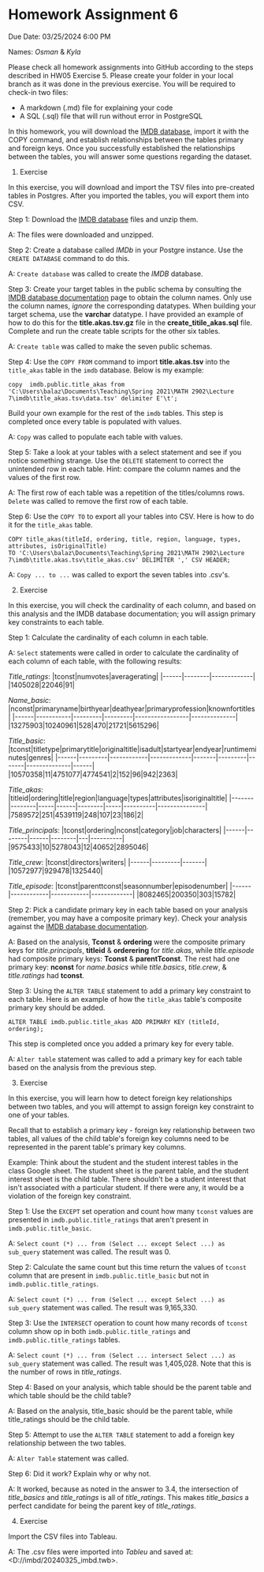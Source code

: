 # Homework Assignment 6

Due Date: 03/25/2024 6:00 PM

Names: *Osman* & *Kyla*

Please check all homework assignments into GitHub according to the steps described in HW05 Exercise 5. Please create your folder in your local branch as it was done in the previous exercise.  You will be required to check-in two files:
 - A markdown (.md) file for explaining your code 
 - A SQL (.sql) file that will run without error in PostgreSQL

In this homework, you will download the [IMDB database](https://datasets.imdbws.com/), import it with the COPY command, and establish relationships between the tables primary and foreign keys. Once you successfully established the relationships between the tables, you will answer some questions regarding the dataset.

 1. Exercise

In this exercise, you will download and import the TSV files into pre-created tables in Postgres. After you imported the tables, you will export them into CSV.

Step 1: Download the [IMDB database](https://datasets.imdbws.com/) files and unzip them.

A: The files were downloaded and unzipped.

Step 2: Create a database called *IMDb* in your Postgre instance.
Use the `CREATE DATABASE` command to do this.

A: `Create database` was called to create the *IMDB* database.

Step 3: Create your target tables in the public schema by consulting the [IMDB database documentation](https://www.imdb.com/interfaces/) page to obtain the column names. Only use the column names, *ignore* the corresponding datatypes. When building your target schema, use the **varchar** datatype. I have provided an example of how to do this for the **title.akas.tsv.gz** file in the **create_titile_akas.sql** file.  Complete and run the create table scripts for the other six tables.  

A: `Create table` was called to make the seven public schemas.

Step 4: Use the `COPY FROM` command to import **title.akas.tsv** into the `title_akas` table in the `imdb` database. Below is my example:

    copy  imdb.public.title_akas from 'C:\Users\balaz\Documents\Teaching\Spring 2021\MATH 2902\Lecture 7\imdb\title_akas.tsv\data.tsv' delimiter E'\t';
Build your own example for the rest of the `imdb` tables.
This step is completed once every table is populated with values.

A: `Copy` was called to populate each table with values.

Step 5: Take a look at your tables with a select statement and see if you notice something strange. Use the `DELETE` statement to correct the unintended row in each table. 
Hint: compare the column names and the values of the first row. 

A: The first row of each table was a repetition of the titles/columns rows. `Delete` was called to remove the first row of each table. 

Step 6: Use the `COPY TO` to export all your tables into CSV. Here is how to do it for the `title_akas` table.

    COPY title_akas(titleId, ordering, title, region, language, types, attributes, isOriginalTitle) 
    TO 'C:\Users\balaz\Documents\Teaching\Spring 2021\MATH 2902\Lecture 7\imdb\title.akas.tsv\title_akas.csv' DELIMITER ',' CSV HEADER;

A: `Copy ... to ...` was called to export the seven tables into .csv's. 

2. Exercise

In this exercise, you will check the cardinality of each column, and based on this analysis and the IMDB database documentation; you will assign primary key constraints to each table. 

Step 1: Calculate the cardinality of each column in each table. 

A: `Select` statements were called in order to calculate the cardinality of each column of each table, with the following results:

*Title_ratings*:
|tconst|numvotes|averagerating|
|------|--------|-------------|
|1405028|22046|91|

*Name_basic*:
|nconst|primaryname|birthyear|deathyear|primaryprofession|knownfortitles|
|------|-----------|---------|---------|-----------------|--------------|
|13275903|10240961|528|470|21721|5615296|

*Title_basic*:
|tconst|titletype|primarytitle|originaltitle|isadult|startyear|endyear|runtimeminutes|genres|
|------|---------|------------|-------------|-------|---------|-------|--------------|------|
|10570358|11|4751077|4774541|2|152|96|942|2363|

*Title_akas*:
|titleid|ordering|title|region|language|types|attributes|isoriginaltitle|
|-------|--------|-----|------|--------|-----|----------|---------------|
|7589572|251|4539119|248|107|23|186|2|

*Title_principals*:
|tconst|ordering|nconst|category|job|characters|
|------|--------|------|--------|---|----------|
|9575433|10|5278043|12|40652|2895046|

*Title_crew*:
|tconst|directors|writers|
|------|---------|-------|
|10572977|929478|1325440|

*Title_episode*:
|tconst|parenttconst|seasonnumber|episodenumber|
|------|------------|------------|-------------|
|8082465|200350|303|15782|

Step 2: Pick a candidate primary key in each table based on your analysis (remember, you may have a composite primary key). Check your analysis against the [IMDB database documentation](https://www.imdb.com/interfaces/).

A: Based on the analysis, **Tconst** & **ordering** were the composite primary keys for *title.principals*, **titleid** & **orderering** for *title.akas*, while *title.episode* had composite primary keys: **Tconst** & **parentTconst**. The rest had one primary key: **nconst** for *name.basics* while *title.basics*, *title.crew*, & *title.ratings* had **tconst**.

Step 3: Using the `ALTER TABLE` statement to add a primary key constraint to each table. Here is an example of how the `title_akas` table's composite primary key should be added.

    ALTER TABLE imdb.public.title_akas ADD PRIMARY KEY (titleId, ordering);

This step is completed once you added a primary key for every table.

A: `Alter table` statement was called to add a primary key for each table based on the analysis from the previous step.

3. Exercise

In this exercise, you will learn how to detect foreign key relationships between two tables, and you will attempt to assign foreign key constraint to one of your tables.

Recall that to establish a primary key - foreign key relationship between two tables, all values of the child table's foreign key columns need to be represented in the parent table's primary key columns.

Example: Think about the student and the student interest tables in the class Google sheet. The student sheet is the parent table, and the student interest sheet is the child table. There shouldn't be a student interest that isn't associated with a particular student. If there were any, it would be a violation of the foreign key constraint.

Step 1: Use the `EXCEPT` set operation and count how many `tconst` values are presented in `imdb.public.title_ratings`
that aren't present in `imdb.public.title_basic`. 

A: `Select count (*) ... from (Select ... except Select ...) as sub_query` statement was called. The result was 0.

Step 2: Calculate the same count but this time return the values of `tconst` column that are present in `imdb.public.title_basic`
but not in  `imdb.public.title_ratings`. 

A: `Select count (*) ... from (Select ... except Select ...) as sub_query` statement was called. The result was 9,165,330.

Step 3: Use the `INTERSECT` operation to count how many records of `tconst` column show op in both `imdb.public.title_ratings` and `imdb.public.title_ratings` tables.

A: `Select count (*) ... from (Select ... intersect Select ...) as sub_query` statement was called. The result was 1,405,028. Note that this is the number of rows in *title_ratings*.

Step 4: Based on your analysis, which table should be the parent table and which table should be the child table?

A: Based on the analysis, title_basic should be the parent table, while title_ratings should be the child table. 

Step 5: Attempt to use the `ALTER TABLE` statement to add a foreign key relationship between the two tables. 

A: `Alter Table` statement was called.

Step 6: Did it work? Explain why or why not. 

A: It worked, because as noted in the answer to 3.4, the intersection of *title_basics* and *title_ratings* is all of *title_ratings*. This makes *title_basics* a perfect candidate for being the parent key of *title_ratings*.

4. Exercise

Import the CSV files into Tableau.

A: The .csv files were imported into *Tableu* and saved at: <D://imbd/20240325_imbd.twb>.
